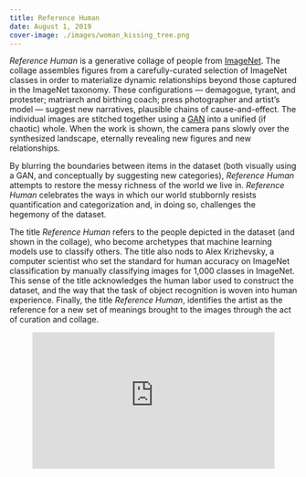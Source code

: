 ```yaml
---
title: Reference Human
date: August 1, 2019
cover-image: ./images/woman_kissing_tree.png
---
```


_Reference Human_ is a generative collage of people from [ImageNet][]. The collage assembles figures from a carefully-curated selection of ImageNet classes in order to materialize dynamic relationships beyond those captured in the ImageNet taxonomy. These configurations — demagogue, tyrant, and protester; matriarch and birthing coach; press photographer and artist’s model — suggest new narratives, plausible chains of cause-and-effect. The individual images are stitched together using a [GAN][] into a unified (if chaotic) whole. When the work is shown, the camera pans slowly over the synthesized landscape, eternally revealing new figures and new relationships.

By blurring the boundaries between items in the dataset (both visually using a GAN, and conceptually by suggesting new categories), _Reference Human_ attempts to restore the messy richness of the world we live in. _Reference Human_ celebrates the ways in which our world stubbornly resists quantification and categorization and, in doing so, challenges the hegemony of the dataset.

The title _Reference Human_ refers to the people depicted in the dataset (and shown in the collage), who become archetypes that machine learning models use to classify others. The title also nods to Alex Krizhevsky, a computer scientist who set the standard for human accuracy on ImageNet classification by manually classifying images for 1,000 classes in ImageNet. This sense of the title acknowledges the human labor used to construct the dataset, and the way that the task of object recognition is woven into human experience. Finally, the title _Reference Human_, identifies the artist as the reference for a new set of meanings brought to the images through the act of curation and collage.

<figure>
<div style="padding:56.25% 0 0 0;position:relative;"><iframe src="https://player.vimeo.com/video/352417435?portrait=0" style="position:absolute;top:0;left:0;width:100%;height:100%;" frameborder="0" allow="autoplay; fullscreen" allowfullscreen></iframe></div><script src="https://player.vimeo.com/api/player.js"></script>
</figure>

[ImageNet]: http://www.image-net.org
[GAN]: https://en.wikipedia.org/wiki/Generative_adversarial_network
